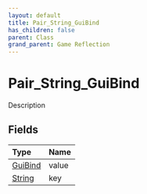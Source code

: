 ```yaml
---
layout: default
title: Pair_String_GuiBind
has_children: false
parent: Class
grand_parent: Game Reflection
---
```

# Pair_String_GuiBind
Description 

## Fields

| Type | Name |
|:----------|:--------------|
| [GuiBind](/riftbreaker-wiki/docs/game-reflection/classes/gui_bind/) | value |
| [String](/riftbreaker-wiki/docs/game-reflection/components/string/) | key |

